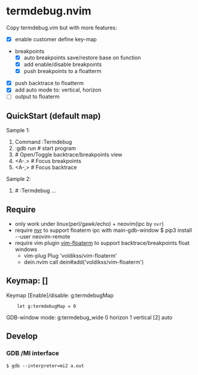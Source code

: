 termdebug.nvim
==============

Copy termdebug.vim but with more features:
- [x] enable customer define key-map
- breakpoints
  - [x] auto breakpoints save/restore base on function
  - [x] add enable/disable breakpoints
  - [x] push breakpoints to a floatterm
- [x] push backtrace to floatterm
- [x] add auto mode to: vertical, horizon
- [ ] output to floaterm

## QuickStart (default map)

Sample 1:
1. Command  :Termdebug <prog>
2. :gdb run		# start program
3. <C-u>		# Open/Toggle backtrace/breakpoints view
4. <A-.>		# Focus breakpoints
5. <A-,>		# Focus backtrace

Sample 2:
1. <F2>			# :Termdebug <prog>
...


## Require

- only work under linux(perl/gawk/echo) + neovim(ipc by `nvr`)
- require [nvr](https://github.com/mhinz/neovim-remote) to support floaterm ipc with main-gdb-window
	$ pip3 install --user neovim-remote
- require vim plugin [vim-floaterm](https://github.com/voldikss/vim-floaterm) to support backtrace/breakpoints float windows
	* vim-plug
		Plug 'voldikss/vim-floaterm'
	* dein.nvim
		call dein#add('voldikss/vim-floaterm')	

## Keymap: [<default>]

Keymap [Enable]/disable:  g:termdebugMap
```vim
	let g:termdebugMap = 0
```
GDB-window mode:  g:termdebug_wide
	 0   horizon
	 1   vertical
	[2]  auto

## Develop

### GDB /MI interface

	$ gdb --interpreter=mi2 a.out

